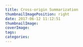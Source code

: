 ```yaml
---
title: Cross-origin Summarization
thumbnailImagePosition: right
date: 2017-06-12 11:12:51
thumbnailImage:
coverImage:
tags:
categories:
---
```

<!--excerpt-->